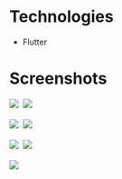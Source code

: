 # Technologies
- Flutter
# Screenshots
<kbd>
  <img src="Images/2.jpg">
  <img src="Images/3.jpg">
</kbd>
<br/>
<br/>
<kbd>
  <img src="Images/4.jpg">
  
  <img src="Images/5.jpg">
</kbd>
<br/>
<br/>
<kbd>
  <img src="Images/7.jpg">
 
  <img src="Images/6.jpg">
</kbd>
<br/>
<br/>
<kbd>
  <img src="Images/8.jpg">
 
</kbd>
<br/>
